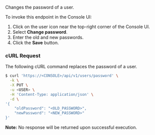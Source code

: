Changes the password of a user.

To invoke this endpoint in the Console UI:

1. Click on the user icon near the top-right corner of the Console UI.
2. Select **Change password**.
3. Enter the old and new passwords.
3. Click the **Save** button.

### cURL Request

The following cURL command replaces the password of a user.

```bash
$ curl 'https://<CONSOLE>/api/v1/users/password' \
  -k \
  -X PUT \
  -u <USER> \
  -H 'Content-Type: application/json' \
  -d \
'{
    "oldPassword": "<OLD_PASSWORD>", 
    "newPassword": "<NEW_PASSWORD>"
}'
```

**Note:** No response will be returned upon successful execution.
